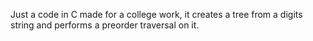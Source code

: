 Just a code in C made for a college work, it creates a tree from a digits string and performs a preorder traversal on it.

